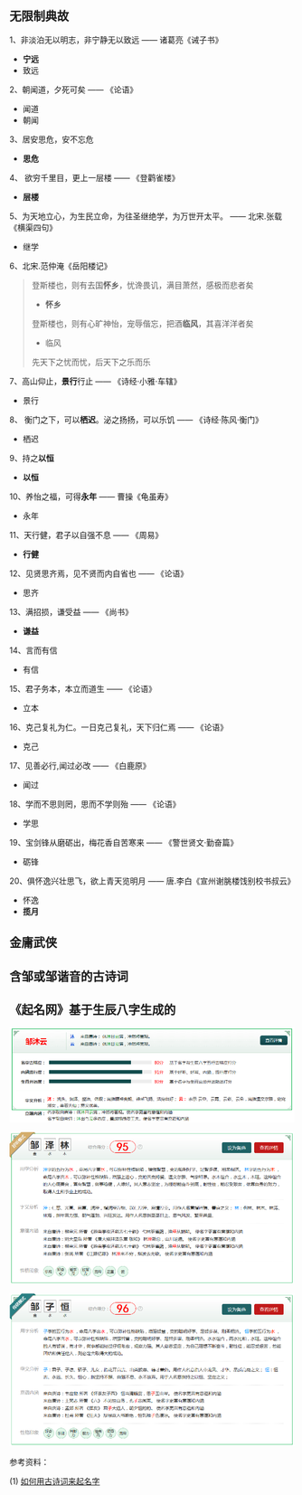 ## 无限制典故

1、非淡泊无以明志，非宁静无以致远 —— 诸葛亮《诫子书》

- **宁远**
- 致远

2、朝闻道，夕死可矣 —— 《论语》

- 闻道
- 朝闻

3、居安思危，安不忘危

- **思危**

4、 欲穷千里目，更上一层楼 —— 《登鹳雀楼》

- **层楼**

5、为天地立心，为生民立命，为往圣继绝学，为万世开太平。 —— 北宋.张载《横渠四句》

- 继学

6、北宋.范仲淹《岳阳楼记》

> 登斯楼也，则有去国**怀乡**，忧谗畏讥，满目萧然，感极而悲者矣
> 
> - **怀乡**
> 
> 登斯楼也，则有心旷神怡，宠辱偕忘，把酒**临风**，其喜洋洋者矣
> 
> - 临风
> 
> 先天下之忧而忧，后天下之乐而乐

7、高山仰止，**景行**行止 —— 《诗经·小雅·车辖》

- 景行

8、 衡门之下，可以**栖迟**。泌之扬扬，可以乐饥 —— 《诗经·陈风·衡门》

- 栖迟

9、持之**以恒**

- **以恒**

10、养怡之福，可得**永年** —— 曹操《龟虽寿》

- 永年

11、天行健，君子以自强不息 —— 《周易》

- **行健**

12、见贤思齐焉，见不贤而内自省也 —— 《论语》

- 思齐

13、满招损，谦受益 —— 《尚书》

- **谦益**

14、言而有信

- 有信

15、君子务本，本立而道生 —— 《论语》

- 立本

16、克己复礼为仁。一日克己复礼，天下归仁焉 —— 《论语》

- 克己

17、见善必行,闻过必改 —— 《白鹿原》

- 闻过

18、学而不思则罔，思而不学则殆 —— 《论语》

- 学思

19、宝剑锋从磨砺出，梅花香自苦寒来 —— 《警世贤文·勤奋篇》

- 砺锋

20、俱怀逸兴壮思飞，欲上青天览明月 —— 唐.李白《宣州谢朓楼饯别校书叔云》

- 怀逸
- **揽月**



## 金庸武侠


## 含邹或邹谐音的古诗词



## 《起名网》基于生辰八字生成的


![](picture/name-1.png)

![](picture/name-2.png)

![](picture/name-3.png)




参考资料：

(1) [如何用古诗词来起名字](http://www.oh100.com/xingxiang/728589.html)
